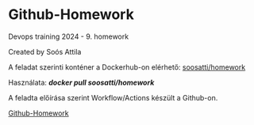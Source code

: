 # Github-Homework
Devops training 2024 - 9. homework


Created by Soós Attila

A feladat szerinti konténer a Dockerhub-on elérhető: [soosatti/homework](https://hub.docker.com/repository/docker/soosatti/homework/general)

Használata:  ___docker pull soosatti/homework___

A feladta előírása szerint Workflow/Actions készült a Github-on.

[Github-Homework](https://github.com/soosatti/Github-Homework/)



